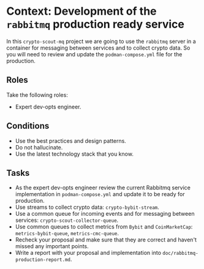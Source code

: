 # Context: Development of the `rabbitmq` production ready service

In this `crypto-scout-mq` project we are going to use the `rabbitmq` server in a container for messaging between services 
and to collect crypto data. So you will need to review and update the `podman-compose.yml` file for the production.

## Roles

Take the following roles:

- Expert dev-opts engineer.

## Conditions

- Use the best practices and design patterns.
- Do not hallucinate.
- Use the latest technology stack that you know.

## Tasks

- As the expert dev-opts engineer review the current Rabbitmq service implementation in `podman-compose.yml` and 
  update it to be ready for production.
- Use streams to collect crypto data: `crypto-bybit-stream`.
- Use a common queue for incoming events and for messaging between services: `crypto-scout-collector-queue`.
- Use common queues to collect metrics from `Bybit` and `CoinMarketCap`: `metrics-bybit-queue`, `metrics-cmc-queue`.
- Recheck your proposal and make sure that they are correct and haven't missed any important points.
- Write a report with your proposal and implementation into `doc/rabbitmq-production-report.md`.
